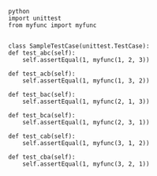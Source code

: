     python
    import unittest
    from myfunc import myfunc


    class SampleTestCase(unittest.TestCase):
    def test_abc(self):
        self.assertEqual(1, myfunc(1, 2, 3))

    def test_acb(self):
        self.assertEqual(1, myfunc(1, 3, 2))

    def test_bac(self):
        self.assertEqual(1, myfunc(2, 1, 3))

    def test_bca(self):
        self.assertEqual(1, myfunc(2, 3, 1))

    def test_cab(self):
        self.assertEqual(1, myfunc(3, 1, 2))

    def test_cba(self):
        self.assertEqual(1, myfunc(3, 2, 1))


